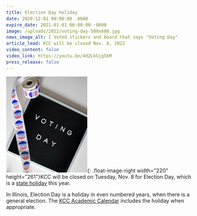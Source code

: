 ```yaml
---
title: Election Day holiday
date: 2020-12-01 00:00:00 -0600
expire_date: 2021-01-01 00:00:00 -0600
image: /uploads/2022/voting-day-580x688.jpg
news_image_alt: I Voted stickers and board that says "Voting Day"
article_lead: KCC will be closed Nov. 8, 2022
video_content: false
video_link: https://youtu.be/4d2LkGjg5bM
press_release: false
---
```

![](/uploads/2022/voting-day-220x261.jpg){: .float-image-right width="220" height="261"}KCC will be closed on Tuesday, Nov. 8 for Election Day, which is a [state holiday](https://www2.illinois.gov/cms/personnel/employeeresources/Pages/StateHolidays.aspx) this year.

In Illinois, Election Day is a holiday in even numbered years, when there is a general election. The [KCC Academic Calendar](https://www.kcc.edu/academics/calendar/) includes the holiday when appropriate.